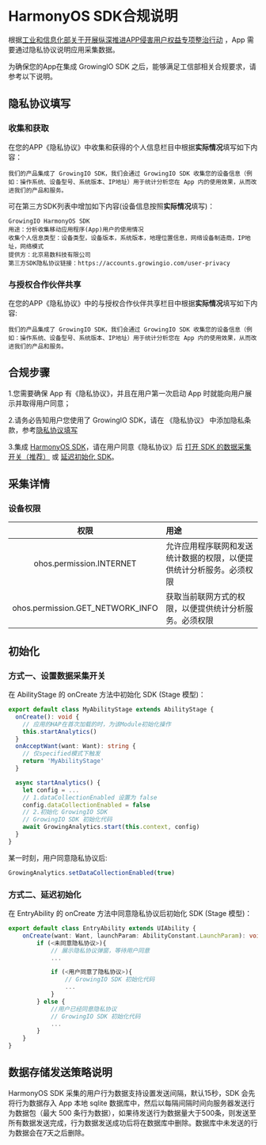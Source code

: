 
# HarmonyOS SDK合规说明

根据[工业和信息化部关于开展纵深推进APP侵害用户权益专项整治行动](http://www.gov.cn/zhengce/zhengceku/2020-08/02/content_5531975.htm)
，App 需要通过隐私协议说明应用采集数据。

为确保您的App在集成 GrowingIO SDK 之后，能够满足工信部相关合规要求，请参考以下说明。

## 隐私协议填写

### 收集和获取

在您的APP《隐私协议》中收集和获得的个人信息栏目中根据**实际情况**填写如下内容：
```
我们的产品集成了 GrowingIO SDK，我们会通过 GrowingIO SDK 收集您的设备信息（例如：操作系统、设备型号、系统版本、IP地址）用于统计分析您在 App 内的使用效果，从而改进我们的产品和服务。 
```
可在第三方SDK列表中增加如下内容(设备信息按照**实际情况**填写)：
```
GrowingIO HarmonyOS SDK
用途：分析收集移动应用程序(App)用户的使用情况
收集个人信息类型：设备类型，设备版本，系统版本，地理位置信息，网络设备制造商，IP地址，网络模式
提供方：北京易数科技有限公司
第三方SDK隐私协议链接：https://accounts.growingio.com/user-privacy
```

### 与授权合作伙伴共享

在您的APP《隐私协议》中的与授权合作伙伴共享栏目中根据**实际情况**填写如下内容:
```
我们的产品集成了 GrowingIO SDK，我们会通过 GrowingIO SDK 收集您的设备信息（例如：操作系统、设备型号、系统版本、IP地址）用于统计分析您在 App 内的使用效果，从而改进我们的产品和服务。
```

## 合规步骤

1.您需要确保 App 有《隐私协议》，并且在用户第一次启动 App 时就能向用户展示并取得用户同意；
   
2.请务必告知用户您使用了 GrowingIO SDK，请在 《隐私协议》 中添加隐私条款，参考[隐私协议填写](#隐私协议填写)
   
3.集成 [HarmonyOS SDK](../other-sdk/harmonyosnext-sdk.md)，请在用户同意《隐私协议》后 [打开 SDK 的数据采集开关（推荐）](#fang-shi-yi-she-zhi-shu-ju-cai-ji-kai-guan) 或 [延迟初始化 SDK](#fang-shi-er-yan-chi-chu-shi-hua)。
​
## 采集详情

### 设备权限

| 权限 | 用途 | 
| :--: | :-- | 
| ohos.permission.INTERNET | 允许应用程序联网和发送统计数据的权限，以便提供统计分析服务。必须权限| 
| ohos.permission.GET_NETWORK_INFO | 获取当前联网方式的权限，以便提供统计分析服务。必须权限| 

## 初始化

### 方式一、设置数据采集开关

在 AbilityStage 的 onCreate 方法中初始化 SDK (Stage 模型)：
```typescript
export default class MyAbilityStage extends AbilityStage {
  onCreate(): void {
    // 应用的HAP在首次加载的时，为该Module初始化操作
    this.startAnalytics()
  }
  onAcceptWant(want: Want): string {
    // 仅specified模式下触发
    return 'MyAbilityStage'
  }

  async startAnalytics() {
    let config = ...
    // 1.dataCollectionEnabled 设置为 false
    config.dataCollectionEnabled = false
    // 2.初始化 GrowingIO SDK
    // GrowingIO SDK 初始化代码
    await GrowingAnalytics.start(this.context, config)
  }
}
```

某一时刻，用户同意隐私协议后:
```typescript
GrowingAnalytics.setDataCollectionEnabled(true)
```

### 方式二、延迟初始化

在 EntryAbility 的 onCreate 方法中同意隐私协议后初始化 SDK (Stage 模型)：
```typescript
export default class EntryAbility extends UIAbility {
    onCreate(want: Want, launchParam: AbilityConstant.LaunchParam): void {
        if (<未同意隐私协议>){
        	// 展示隐私协议弹窗，等待用户同意
            ...

        	if (<用户同意了隐私协议>){
        		// GrowingIO SDK 初始化代码
		        ...
        	}
        } else {
            //用户已经同意隐私协议
            // GrowingIO SDK 初始化代码
            ...
        }
    }
}
```

## 数据存储发送策略说明
HarmonyOS SDK 采集的用户行为数据支持设置发送间隔，默认15秒，SDK 会先将行为数据存入 App 本地 sqlite 数据库中，然后以每隔间隔时间向服务器发送行为数据包（最大 500 条行为数据），如果待发送行为数据量大于500条，则发送至所有数据发送完成，行为数据发送成功后将在数据库中删除。数据库中未发送的行为数据会在7天之后删除。
